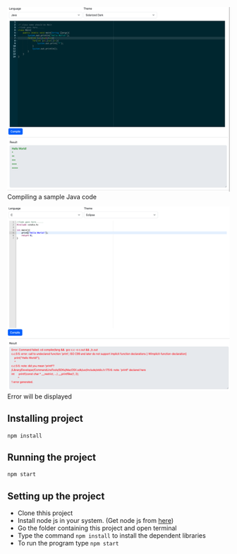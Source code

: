 ![Result](https://github.com/kangkan1/online_ide/blob/master/public/images/showing_code_java.png)
Compiling a sample Java code


![Error](https://github.com/kangkan1/online_ide/blob/master/public/images/showing_code_error.png)
Error will be displayed


## Installing project
```
npm install
```

## Running the project
```
npm start
```

## Setting up the project
- Clone thhis project
- Install node js in your system. (Get node js from [here](https://nodejs.org/en/download))
- Go the folder containing this project and open terminal
- Type the command ``` npm install ``` to install the dependent libraries
- To run the program type ``` npm start ```
 

